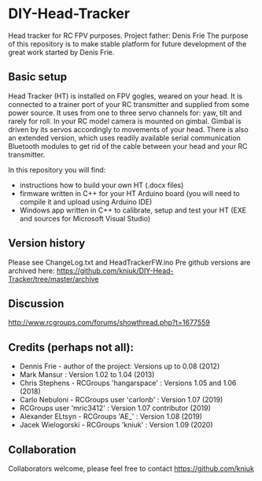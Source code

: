 # DIY-Head-Tracker
Head tracker for RC FPV purposes. Project father: Denis Frie
The purpose of this repository is to make stable platform for future development of the great work started by Denis Frie.

## Basic setup
Head Tracker (HT) is installed on FPV gogles, weared on your head. It is connected to a trainer port of your RC transmitter and supplied from some power source. It uses from one to three servo channels for: yaw, tilt and rarely for roll.
In your RC model camera is mounted on gimbal. Gimbal is driven by its servos accordingly to movements of your head.
There is also an extended version, which uses readily available serial communication Bluetooth modules to get rid of the cable between your head and your RC transmitter.

In this repository you will find:
- instructions how to build your own HT (.docx files)
- firmware written in C++ for your HT Arduino board (you will need to compile it and upload using Arduino IDE)
- Windows app written in C++ to calibrate, setup and test your HT (EXE and sources for Microsoft Visual Studio)

## Version history
Please see ChangeLog.txt and HeadTrackerFW.ino
Pre github versions are archived here:
https://github.com/kniuk/DIY-Head-Tracker/tree/master/archive

## Discussion
http://www.rcgroups.com/forums/showthread.php?t=1677559

## Credits (perhaps not all):
- Dennis Frie - author of the project:  Versions up to 0.08 (2012)
- Mark Mansur : Version 1.02 to 1.04 (2013)
- Chris Stephens - RCGroups 'hangarspace' : Versions 1.05 and 1.06 (2018)
- Carlo Nebuloni - RCGroups user 'carlonb' : Version 1.07 (2019)
- RCGroups user 'mric3412' : Version 1.07 contributor (2019)
- Alexander ELtsyn - RCGroups 'AE_' : Version 1.08 (2019)
- Jacek Wielogorski - RCGroups 'kniuk' : Version 1.09 (2020)

## Collaboration
Collaborators welcome, please feel free to contact https://github.com/kniuk
